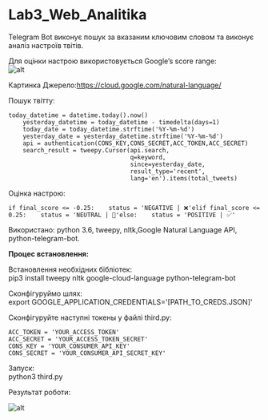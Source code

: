 # Lab3_Web_Analitika

Telegram Bot виконує пошук за вказаним ключовим словом та виконує аналіз настроїв твітів. 

Для оцінки настрою використовується Google’s score range:  
![alt](https://raw.githubusercontent.com/kajojify/Lab3_Web_Analitika/master/photo_2019-06-06_09-23-00%20(2).jpg)


Картинка
Джерело:https://cloud.google.com/natural-language/

Пошук твітту:   
```
today_datetime = datetime.today().now()
    yesterday_datetime = today_datetime - timedelta(days=1)
    today_date = today_datetime.strftime('%Y-%m-%d')
    yesterday_date = yesterday_datetime.strftime('%Y-%m-%d')
    api = authentication(CONS_KEY,CONS_SECRET,ACC_TOKEN,ACC_SECRET)
    search_result = tweepy.Cursor(api.search,
                                  q=keyword,
                                  since=yesterday_date,
                                  result_type='recent',
                                  lang='en').items(total_tweets)
```

Оцінка настрою:  
```
if final_score <= -0.25:    status = 'NEGATIVE | ❌'elif final_score <= 0.25:    status = 'NEUTRAL | 🔶'else:    status = 'POSITIVE | ✅' 
```

Використано: python 3.6, tweepy, nltk,Google Natural Language API, python-telegram-bot.

****Процес встановлення:****

Встановлення необхідних бібліотек:   
pip3 install tweepy nltk google-cloud-language python-telegram-bot

Сконфігуруймо шлях:   
export GOOGLE_APPLICATION_CREDENTIALS='[PATH_TO_CREDS.JSON]'

Cконфігуруйте наступні токены у файлі third.py:   
```
ACC_TOKEN = 'YOUR_ACCESS_TOKEN'
ACC_SECRET = 'YOUR_ACCESS_TOKEN_SECRET'
CONS_KEY = 'YOUR_CONSUMER_API_KEY'
CONS_SECRET = 'YOUR_CONSUMER_API_SECRET_KEY'
```

Запуск:   
python3 third.py

Результат роботи:

![alt](https://raw.githubusercontent.com/kajojify/Lab3_Web_Analitika/master/photo_2019-06-06_09-23-00.jpg)
